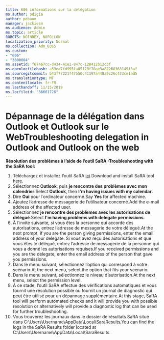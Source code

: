 ```yaml
---
title: 606 informations sur la délégation
ms.author: pdigia
author: pebaum
manager: jackiesm
ms.audience: Admin
ms.topic: article
ROBOTS: NOINDEX, NOFOLLOW
localization_priority: Normal
ms.collection: Adm_O365
ms.custom:
- "606"
- "3800004"
ms.assetid: f67467cc-d434-41e1-847c-120412b12c3f
ms.openlocfilehash: a59ea7fd995fa05179f70ae3a82268363145f3af
ms.sourcegitcommit: b43f77221f47b50c41197a448a9c26c423ce1ad5
ms.translationtype: MT
ms.contentlocale: fr-FR
ms.lasthandoff: 11/15/2019
ms.locfileid: "36661726"
---
```

# <a name="troubleshooting-delegation-in-outlook-and-outlook-on-the-web"></a><span data-ttu-id="0b924-102">Dépannage de la délégation dans Outlook et Outlook sur le Web</span><span class="sxs-lookup"><span data-stu-id="0b924-102">Troubleshooting delegation in Outlook and Outlook on the web</span></span>

<span data-ttu-id="0b924-103">**Résolution des problèmes à l’aide de l’outil SaRA :**</span><span class="sxs-lookup"><span data-stu-id="0b924-103">**Troubleshooting with the SaRA tool:**</span></span>

1. <span data-ttu-id="0b924-104">Téléchargez et installez l’outil SaRA [ici](https://aka.ms/SaRA-SkypeForBusinessSignIn).</span><span class="sxs-lookup"><span data-stu-id="0b924-104">Download and install SaRA tool [here](https://aka.ms/SaRA-SkypeForBusinessSignIn).</span></span>
1. <span data-ttu-id="0b924-105">Sélectionnez **Outlook**, puis **je rencontre des problèmes avec mon calendrier**.</span><span class="sxs-lookup"><span data-stu-id="0b924-105">Select **Outlook**, then **I'm having issues with my calendar**.</span></span>
1. <span data-ttu-id="0b924-106">Dire **Oui** pour l’ordinateur concerné.</span><span class="sxs-lookup"><span data-stu-id="0b924-106">Say **Yes** for affected machine.</span></span>
1. <span data-ttu-id="0b924-107">Ajoutez l’adresse de messagerie de l’utilisateur concerné.</span><span class="sxs-lookup"><span data-stu-id="0b924-107">Add the e-mail address of the affected user.</span></span>
1. <span data-ttu-id="0b924-108">Sélectionnez **je rencontre des problèmes avec les autorisations de délégué**.</span><span class="sxs-lookup"><span data-stu-id="0b924-108">Select **I'm having problems with delegate permissions**.</span></span>
1. <span data-ttu-id="0b924-109">À l’invite suivante, si vous êtes la personne qui accorde des autorisations, entrez l’adresse de messagerie de votre délégué.</span><span class="sxs-lookup"><span data-stu-id="0b924-109">At the next prompt, if you are the person giving permissions, enter the email address of your delegate.</span></span> <span data-ttu-id="0b924-110">Si vous avez reçu des autorisations et que vous êtes le délégué, entrez l’adresse de messagerie de la personne qui vous a donné les autorisations requises.</span><span class="sxs-lookup"><span data-stu-id="0b924-110">If you received permissions and you are the delegate, enter the email address of the person that gave you permissions.</span></span>
1. <span data-ttu-id="0b924-111">Dans le menu suivant, sélectionnez l’option qui correspond à votre scénario.</span><span class="sxs-lookup"><span data-stu-id="0b924-111">At the next menu, select the option that fits your scenario.</span></span>
1. <span data-ttu-id="0b924-112">Dans le menu suivant, sélectionnez le niveau d’autorisation.</span><span class="sxs-lookup"><span data-stu-id="0b924-112">At the next menu, select the permission level.</span></span>
1. <span data-ttu-id="0b924-113">À ce stade, l’outil SaRA effectue des vérifications automatiques et vous fournit une résolution possible ou fournit un journal de diagnostic qui peut être utilisé pour un dépannage supplémentaire.</span><span class="sxs-lookup"><span data-stu-id="0b924-113">At this stage, SaRA tool will perform automated checks and it will provide you with possible resolution or alternatively will provide a diagnostic log that can be used for further troubleshooting.</span></span>
1. <span data-ttu-id="0b924-114">Vous trouverez les journaux dans le dossier de résultats SaRA situé dans C:\Users\Username\AppData\Local\SaraResults.</span><span class="sxs-lookup"><span data-stu-id="0b924-114">You can find the logs in the SaRA Results folder located at C:\Users\Username\AppData\Local\SaraResults.</span></span>
